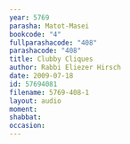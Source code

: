 ```yaml
---
year: 5769
parasha: Matot-Masei
bookcode: "4"
fullparashacode: "408"
parashacode: "408"
title: Clubby Cliques
author: Rabbi Eliezer Hirsch
date: 2009-07-18
id: 57694081
filename: 5769-408-1
layout: audio
moment: 
shabbat: 
occasion: 
---
```

